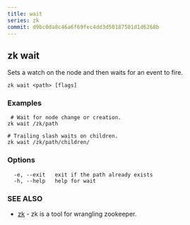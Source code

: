 ```yaml
---
title: wait
series: zk
commit: d9bc0da8c46a6f69fec4dd3d50187501d1d6268b
---
```

## zk wait

Sets a watch on the node and then waits for an event to fire.

```
zk wait <path> [flags]
```

### Examples

```
 # Wait for node change or creation.
zk wait /zk/path

# Trailing slash waits on children.
zk wait /zk/path/children/
```

### Options

```
  -e, --exit   exit if the path already exists
  -h, --help   help for wait
```

### SEE ALSO

* [zk](../)	 - zk is a tool for wrangling zookeeper.

